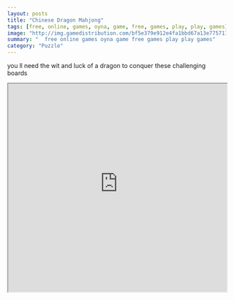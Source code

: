 ```yaml
---
layout: posts
title: "Chinese Dragon Mahjong"
tags: [free, online, games, oyna, game, free, games, play, play, games]
image: "http://img.gamedistribution.com/bf5e379e912e4fa1bbd67a13e775711e.jpg"
summary: "  free online games oyna game free games play play games"
category: "Puzzle"
---
```


you ll need the wit and luck of a dragon to conquer these challenging boards

<iframe width="100%" height="480px;" src="http://flash.gamedistribution.com?game=bf5e379e912e4fa1bbd67a13e775711e"></iframe>